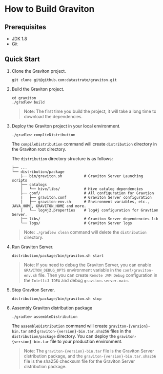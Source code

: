 <!--
  Copyright 2023 Datastrato.
  This software is licensed under the Apache License version 2.
-->
# How to Build Graviton

## Prerequisites
+ JDK 1.8
+ Git

## Quick Start
1. Clone the Graviton project.

    ```shell
    git clone git@github.com:datastrato/graviton.git
    ```

2. Build the Graviton project.

    ```shell
    cd graviton
    ./gradlew build
    ```
   > Note: The first time you build the project, it will take a long time to download the dependencies.

3. Deploy the Graviton project in your local environment.

    ```shell
    ./gradlew complieDistribution
    ```
    
    The `compileDistribution` command will create `distribution` directory in the Graviton root directory.
    
    The `distribution` directory structure is as follows:
    ```
    ├── ...
    └── distribution/package
        ├── bin/graviton.sh          # Graviton Server Launching scripts
        ├── catalogs
        │   └── hive/libs/           # Hive catalog dependencies
        ├── conf/                    # All configuration for Gravtion
        |   ├── graviton.conf        # Graviton Server configuration
        |   ├── graviton-env.sh      # Environment variables, etc., JAVA_HOME, GRAVITON_HOME and more.
        |   └── log4j2.properties    # log4j configuration for Gravtion Server.
        ├── libs/                    # Graviton Server dependencies lib
        └── logs/                    # Graviton Server logs
    ```
   > Note: `./gradlew clean` command will delete the `distribution` directory.

4. Run Graviton Server.

    ```shell
    distribution/package/bin/graviton.sh start
    ```
    > Note: If you need to debug the Graviton Server, you can enable `GRAVITON_DEBUG_OPTS` environment variable in the `conf/graviton-env.sh` file.
      Then you can create `Remote JVM Debug` configuration in the `IntelliJ IDEA` and debug `graviton.server.main`.

5. Stop Graviton Server.

    ```shell
    distribution/package/bin/graviton.sh stop
    ```

6. Assembly Graviton distribution package

    ```shell
   ./gradlew assembleDistribution
   ```
   The `assembleDistribution` command will create `graviton-{version}-bin.tar` and `graviton-{version}-bin.tar.sha256` files in the `distribution/package` directory.
   You can deploy the `graviton-{version}-bin.tar` file to your production environment.
   > Note: The `graviton-{version}-bin.tar` file is the Graviton Server distribution package, and the `graviton-{version}-bin.tar.sha256` file is the sha256 checksum file for the Graviton Server distribution package.
